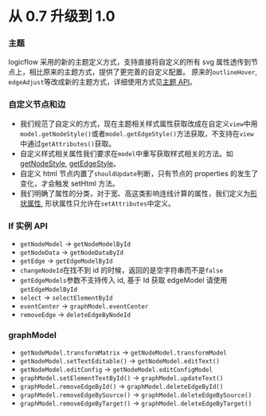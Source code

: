 # 从 0.7 升级到 1.0

### 主题

logicflow 采用的新的主题定义方式，支持直接将自定义的所有 svg 属性透传到节点上，相比原来的主题方式，提供了更完善的自定义配置。
原来的`outlineHover`, `edgeAdjust`等改成新的主题方式，详细使用方式见[主题 API](zh/api/themeApi)。

### 自定义节点和边

- 我们规范了自定义的方式，现在主题相关样式属性获取改成在自定义`view`中用`model.getNodeStyle()`或者`model.getEdgeStyle()`方法获取，不支持在`view`中通过`getAttributes()`获取。
- 自定义样式相关属性我们要求在`model`中重写获取样式相关的方法。如[getNodeStyle](zh/api/nodeModelApi#样式属性), [getEdgeStyle](zh/api/edgeModelApi#样式属性)。
- 自定义 html 节点内置了`shouldUpdate`判断，只有节点的 properties 的发生了变化，才会触发 setHtml 方法。
- 我们明确了属性的分类，对于宽、高这类影响连线计算的属性，我们定义为[形状属性](zh/api/nodeModelApi#形状属性), 形状属性只允许在`setAttributes`中定义。

### lf 实例 API

- `getNodeModel` -> `getNodeModelById`
- `getNodeData` -> `getNodeDataById`
- `getEdge` -> `getEdgeModelById`
- `changeNodeId`在找不到 id 的时候，返回的是空字符串而不是`false`
- `getEdgeModels`参数不支持传入 id, 基于 Id 获取 edgeModel 请使用`getEdgeModelById`
- `select` -> `selectElementById`
- `eventCenter` -> `graphModel.eventCenter`
- `removeEdge` -> `deleteEdgeByNodeId`

### graphModel

- `getNodeModel.transformMatrix` -> `getNodeModel.transformModel`
- `getNodeModel.setTextEditable()` -> `getNodeModel.editText()`
- `getNodeModel.editConfig` -> `getNodeModel.editConfigModel`
- `graphModel.setElementTextById()` -> `graphModel.updateText()`
- `graphModel.removeEdgeById()` -> `graphModel.deleteEdgeById()`
- `graphModel.removeEdgeBySource()` -> `graphModel.deleteEdgeBySource()`
- `graphModel.removeEdgeByTarget()` -> `graphModel.deleteEdgeByTarget()`

